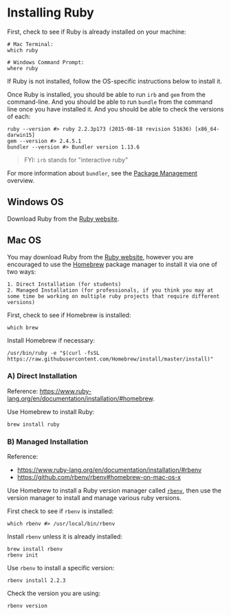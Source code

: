 # Installing Ruby

First, check to see if Ruby is already installed on your machine:

```shell
# Mac Terminal:
which ruby

# Windows Command Prompt:
where ruby
```

If Ruby is not installed, follow the OS-specific instructions below to install it.

Once Ruby is installed, you should be able to run `irb` and `gem` from the command-line. And you should be able to run `bundle` from the command line once you have installed it. And you should be able to check the versions of each:

```shell
ruby --version #> ruby 2.2.3p173 (2015-08-18 revision 51636) [x86_64-darwin15]
gem --version #> 2.4.5.1
bundler --version #> Bundler version 1.13.6
```

> FYI: `irb` stands for "interactive ruby"

For more information about `bundler`, see the [Package Management](package-management.md) overview.

## Windows OS

Download Ruby from the [Ruby website](https://www.ruby-lang.org/en/downloads/).

## Mac OS

You may download Ruby from the [Ruby website](https://www.ruby-lang.org/en/downloads/), however you are encouraged to use the [Homebrew](https://brew.sh/) package manager to install it via one of two ways:

    1. Direct Installation (for students)
    2. Managed Installation (for professionals, if you think you may at some time be working on multiple ruby projects that require different versions)

First, check to see if Homebrew is installed:

```shell
which brew
```

Install Homebrew if necessary:

```shell
/usr/bin/ruby -e "$(curl -fsSL https://raw.githubusercontent.com/Homebrew/install/master/install)"
```

### A) Direct Installation

Reference: https://www.ruby-lang.org/en/documentation/installation/#homebrew.

Use Homebrew to install Ruby:

```shell
brew install ruby
```

### B) Managed Installation

Reference:   

  + https://www.ruby-lang.org/en/documentation/installation/#rbenv
  + https://github.com/rbenv/rbenv#homebrew-on-mac-os-x

Use Homebrew to install a Ruby version manager called [`rbenv`](https://github.com/rbenv/rbenv#homebrew-on-mac-os-x), then use the version manager to install and manage various ruby versions.

First check to see if `rbenv` is installed:

```shell
which rbenv #> /usr/local/bin/rbenv
```

Install `rbenv` unless it is already installed:

```shell
brew install rbenv
rbenv init
```

Use `rbenv` to install a specific version:

```shell
rbenv install 2.2.3
```

Check the version you are using:

```shell
rbenv version
```
